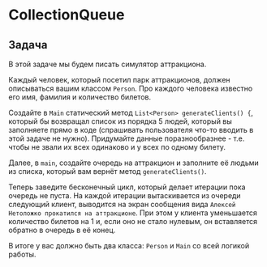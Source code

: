 # CollectionQueue

## Задача 

В этой задаче мы будем писать симулятор аттракциона. 

Каждый человек, который посетил парк аттракционов, должен описываться вашим классом `Person`. Про каждого человека известно его имя, фамилия и количество билетов.

Создайте в `Main` статический метод `List<Person> generateClients() {`, который бы возвращал список из порядка 5 людей, который вы заполняете прямо в коде (спрашивать пользователя что-то вводить в этой задаче не нужно).
Придумайте данные поразнообразнее - т.е. чтобы не звали их всех одинаково и у всех по одному билету.

Далее, в `main`, создайте очередь на аттракцион и заполните её людьми из списка, который вам вернёт метод `generateClients()`. 

Теперь заведите бесконечный цикл, который делает итерации пока очередь не пуста.
На каждой итерации вытаскивается из очереди следующий клиент, выводится на экран сообщения вида `Алексей Нетоложко прокатился на аттракционе`.
При этом у клиента уменьшается количество билетов на 1 и, если оно не стало нулевым, он вставляется обратно в очередь в её конец.

В итоге у вас должно быть два класса: `Person` и `Main` со всей логикой работы.

